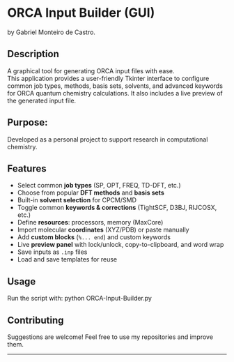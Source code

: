 # ORCA Input Builder (GUI)

by Gabriel Monteiro de Castro.

## Description
A graphical tool for generating ORCA input files with ease.  
This application provides a user-friendly Tkinter interface to configure common job types, methods, basis sets, solvents, and advanced keywords for ORCA quantum chemistry calculations. It also includes a live preview of the generated input file.

## Purpose:
Developed as a personal project to support research in computational chemistry.

## Features
- Select common **job types** (SP, OPT, FREQ, TD-DFT, etc.)
- Choose from popular **DFT methods** and **basis sets**
- Built-in **solvent selection** for CPCM/SMD
- Toggle common **keywords & corrections** (TightSCF, D3BJ, RIJCOSX, etc.)
- Define **resources**: processors, memory (MaxCore)
- Import molecular **coordinates** (XYZ/PDB) or paste manually
- Add **custom blocks** (`%... end`) and custom keywords
- Live **preview panel** with lock/unlock, copy-to-clipboard, and word wrap
- Save inputs as `.inp` files
- Load and save templates for reuse

## Usage
Run the script with: python ORCA-Input-Builder.py

## Contributing
Suggestions are welcome! Feel free to use my repositories and improve them.

---
